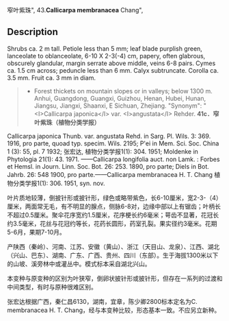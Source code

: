 窄叶紫珠",
43.**Callicarpa membranacea** Chang",

## Description
Shrubs ca. 2 m tall. Petiole less than 5 mm; leaf blade purplish green, lanceolate to oblanceolate, 6-10 X   2-3(-4) cm, papery, often glabrous, obscurely glandular, margin serrate above middle, veins 6-8 pairs. Cymes ca. 1.5 cm across; peduncle less than 6 mm. Calyx subtruncate. Corolla ca. 3.5 mm. Fruit ca. 3 mm in diam.

> * Forest thickets on mountain slopes or in valleys; below 1300 m. Anhui, Guangdong, Guangxi, Guizhou, Henan, Hubei, Hunan, Jiangsu, Jiangxi, Shaanxi, E Sichuan, Zhejiang.
  "Synonym": "&lt;I&gt;Callicarpa japonica&lt;/I&gt; var. &lt;I&gt;angustata&lt;/I&gt; Rehder.
**41c．窄叶紫珠（植物分类学报）**

Callicarpa japonica Thunb. var. angustata Rehd. in Sarg. Pl. Wils. 3: 369. 1916, pro parte, quoad typ. specim. Wils. 2195; P'ei in Mem. Sci. Soc. China 1 (3): 55, pl. 7 1932; 张宏达, 植物分类学报1(1): 304. 1951; Moldenke in Phytologia 21(1): 43. 1971. ——Callicarpa longifolia auct. non Lamk. : Forbes et Hemsl. in Journ. Linn. Soc. Bot. 26: 253. 1890, pro parte; Diels in Bot. Jahrb. 26: 548 1900, pro parte.——Callicarpa membranacea H. T. Chang 植物分类学报1(1): 306. 1951, syn. nov.

叶片质地较薄，倒披针形或披针形，绿色或略带紫色，长6-10厘米，宽2-3-（4）厘米，两面常无毛，有不明显的腺点，侧脉6-8对，边缘中部以上有锯齿；叶柄长不超过0.5厘米。聚伞花序宽约1.5厘米，花序梗长约6毫米；萼齿不显著，花冠长约3.5毫米，花丝与花冠约等长，花药长圆形，药室孔裂。果实径约3毫米。花期5-6月，果期7-10月。

产陕西（秦岭）、河南、江苏、安徽（黄山）、浙江（天目山、龙泉）、江西、湖北（兴山、巴东）、湖南、广东、广西、贵州、四川（东部）。生于海拔1300米以下的山坡、溪旁林中或灌丛中。模式标本采自湖北兴山。

本变种与原变种的区别为叶狭窄，倒卵状披针形或披针形，但存在一系列的过渡和中间类型，有时与原种很难区别。

张宏达根据广西，秦仁昌6130，湖南，宜章，陈少卿2800标本定名为C. membranacea H. T. Chang，经与本变种比较，形态基本一致。不应另立新种。
